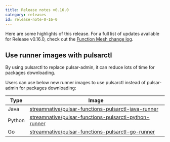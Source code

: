 ```yaml
---
title: Release notes v0.16.0
category: releases
id: release-note-0-16-0
---
```


Here are some highlights of this release. For a full list of updates available for Release v0.16.0, check out the [Function Mesh change log](https://github.com/streamnative/function-mesh/releases/tag/v0.16.0).

## Use runner images with pulsarctl

By using pulsarctl to replace pulsar-admin, it can reduce lots of time for packages downloading.

Users can use below new runner images to use pulsarctl instead of pulsar-admin for packages downloading:

| Type   | Image                                                                                                                                   |
|--------|-----------------------------------------------------------------------------------------------------------------------------------------|
 | Java   | [streamnative/pulsar-functions-pulsarctl-java-runner](https://hub.docker.com/r/streamnative/pulsar-functions-pulsarctl-java-runner)     |
| Python | [streamnative/pulsar-functions-pulsarctl-python-runner](https://hub.docker.com/r/streamnative/pulsar-functions-pulsarctl-python-runner) |
| Go     | [streamnative/pulsar-functions-pulsarctl-go-runner](https://hub.docker.com/r/streamnative/pulsar-functions-pulsarctl-go-runner)         |